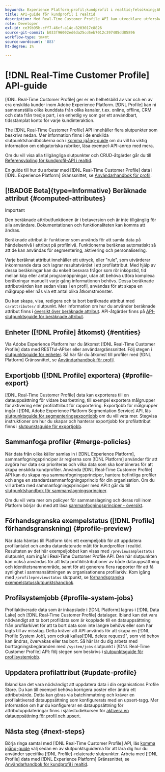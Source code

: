 ```yaml
---
keywords: Experience Platform;profil;kundprofil i realtid;felsökning;API;enhetlig profil;Enhetlig profil;Enhetlig;Profil;rtcp;aktivera profil;Aktivera profil
title: API-guide för kundprofil i realtid
description: Med Real-Time Customer Profile API kan utvecklare utforska och arbeta med profildata, inklusive visa profiler, skapa och uppdatera sammanfogningsprinciper, exportera eller sampla profildata och ta bort profildata som inte längre behövs eller som har lagts till av misstag. Följ den här användarhandboken om du vill lära dig hur du utför viktiga åtgärder med API:t.
role: Developer
exl-id: ce39b95b-cff7-46cf-a14c-8203017c8826
source-git-commit: b033f96002ed6da25cd6eb7012c397405dd85896
workflow-type: tm+mt
source-wordcount: '883'
ht-degree: 1%

---
```


# [!DNL Real-Time Customer Profile] API-guide

[!DNL Real-Time Customer Profile] ger er en helhetsbild av var och en av era enskilda kunder inom Adobe Experience Platform. [!DNL Profile] kan ni sammanställa olika kunddata från olika kanaler, t.ex. online, offline, CRM och data från tredje part, i en enhetlig vy som ger ett användbart, tidsstämplat konto för varje kundinteraktion.

The [!DNL Real-Time Customer Profile] API innehåller flera slutpunkter som beskrivs nedan. Mer information finns i de enskilda slutpunktshandböckerna och i [komma igång-guide](getting-started.md) om du vill ha viktig information om obligatoriska rubriker, läsa exempel-API-anrop med mera.

Om du vill visa alla tillgängliga slutpunkter och CRUD-åtgärder går du till [Referensväxling för kundprofil-API i realtid](https://www.adobe.com/go/profile-apis-en).

En guide till hur du arbetar med [!DNL Real-Time Customer Profile] data i [!DNL Experience Platform] Gränssnittet, se [Användarhandbok för profil](../ui/user-guide.md).

## [!BADGE Beta]{type=Informative} Beräknade attribut {#computed-attributes}

>[!IMPORTANT]
>
Den beräknade attributfunktionen är i betaversion och är inte tillgänglig för alla användare. Dokumentationen och funktionaliteten kan komma att ändras.

Beräknade attribut är funktioner som används för att samla data på händelsenivå i attribut på profilnivå. Funktionerna beräknas automatiskt så att de kan användas för segmentering, aktivering och personalisering.

Varje beräknat attribut innehåller ett uttryck, eller &quot;rule&quot;, som utvärderar inkommande data och lagrar resultatvärdet i ett profilattribut. Med hjälp av dessa beräkningar kan du enkelt besvara frågor som rör inköpstid, tid mellan köp eller antal programöppningar, utan att behöva utföra komplexa beräkningar manuellt varje gång informationen behövs. Dessa beräknade attributvärden kan sedan visas i en profil, användas för att skapa en målgrupp eller nås via ett antal olika åtkomstmönster.

Du kan skapa, visa, redigera och ta bort beräknade attribut med `ca/attributes/` slutpunkt. Mer information om hur du använder beräknade attribut finns i [översikt över beräknade attribut](../computed-attributes/overview.md). API-åtgärder finns på [API-slutpunktsguide för beräknade attribut](../computed-attributes/api.md).

## Enheter ([!DNL Profile] åtkomst) {#entities}

Via Adobe Experience Platform har du åtkomst [!DNL Real-Time Customer Profile] data med RESTful-API:er eller användargränssnittet. Följ stegen i [slutpunktsguide för enheter](entities.md). Så här får du åtkomst till profiler med [!DNL Platform] Gränssnittet, se [Användarhandbok för profil](../ui/user-guide.md).

## Exportjobb ([!DNL Profile] exportera) {#profile-export}

[!DNL Real-Time Customer Profile] data kan exporteras till en datauppsättning för vidare bearbetning, till exempel exportera målgrupper för aktivering eller profilattribut för rapportering. Exportjobb för målgrupper ingår i [!DNL Adobe Experience Platform Segmentation Service] API, läs [slutpunktsguide för segmenteringsexportjobb](../../profile/api/export-jobs.md) om du vill veta mer. Stegvisa instruktioner om hur du skapar och hanterar exportjobb för profilattribut finns i [slutpunktsguide för exportjobb](export-jobs.md).

## Sammanfoga profiler {#merge-policies}

När data från olika källor samlas in i [!DNL Experience Platform], sammanfogningsprinciper är reglerna som [!DNL Platform] använder för att avgöra hur data ska prioriteras och vilka data som ska kombineras för att skapa enskilda kundprofiler. Använda [!DNL Real-Time Customer Profile] API kan du skapa nya sammanfogningsprinciper, hantera befintliga profiler och ange en standardsammanfogningsprincip för din organisation. Om du vill arbeta med sammanfogningsprinciper med API:t går du till [slutpunktshandbok för sammanslagningsprinciper](merge-policies.md).

Om du vill veta mer om policyer för sammanslagning och deras roll inom Platform börjar du med att läsa [sammanfogningsprinciper - översikt](../merge-policies/overview.md).

## Förhandsgranska exempelstatus ([!DNL Profile] förhandsgranskning) {#profile-preview}

När data hämtas till Platform körs ett exempeljobb för att uppdatera profilantalet och andra datarelaterade mått för kundprofiler i realtid. Resultaten av det här exempeljobbet kan visas med `/previewsamplestatus` slutpunkt, som ingår i Real-Time Customer Profile API. Den här slutpunkten kan också användas för att lista profildistributioner av både datauppsättning och identitetsnamnområde, samt för att generera flera rapporter för att få synlighet i sammansättningen av organisationens profilarkiv.  Kom igång med `/profilepreviewstatus` slutpunkt, se [förhandsgranska exempelstatusslutpunktshandbok](preview-sample-status.md).

## Profilsystemjobb {#profile-system-jobs}

Profilaktiverade data som är inkapslade i [!DNL Platform] lagras i [!DNL Data Lake] och [!DNL Real-Time Customer Profile] datalager. Ibland kan det vara nödvändigt att ta bort profildata som är kopplade till en datauppsättning från profilarkivet för att ta bort data som inte längre behövs eller som har lagts till av misstag. Detta kräver att API används för att skapa en [!DNL Profile System Job], som också kallas[!DNL delete request]&quot;, som vid behov kan ändras, övervakas eller tas bort. Så här lär du dig arbeta med borttagningsbegäranden med `/system/jobs` slutpunkt i [!DNL Real-Time Customer Profile] API: följ stegen som beskrivs i [slutpunktsguide för profilsystemjobb](profile-system-jobs.md).

## Uppdatera profilattribut {#update-profile}

Ibland kan det vara nödvändigt att uppdatera data i din organisations Profile Store. Du kan till exempel behöva korrigera poster eller ändra ett attributvärde. Detta kan göras via batchinmatning och kräver en profilaktiverad datauppsättning som konfigurerats med en upsert-tagg. Mer information om hur du konfigurerar en datauppsättning för attributuppdateringar finns i självstudiekursen för [aktivera en datauppsättning för profil och upsert](../../catalog/datasets/enable-upsert.md).

## Nästa steg {#next-steps}

Börja ringa samtal med [!DNL Real-Time Customer Profile] API, läs [komma igång-guide](getting-started.md) välj sedan en av slutpunktsguiderna för att lära dig hur du använder specifika [!DNL Profile]-relaterade slutpunkter. Arbeta med [!DNL Profile] data med [!DNL Experience Platform] Gränssnittet, se [Användarhandbok för kundprofil i realtid](../ui/user-guide.md).
